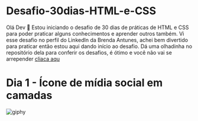 # Desafio-30dias-HTML-e-CSS

Olá Dev 🖖 
Estou iniciando o desafio de 30 dias de práticas de HTML e CSS para poder praticar alguns conhecimentos e aprender outros também. 
Vi esse desafio no perfil do LinkedIn da Brenda Antunes, achei bem divertido para praticar então estou aqui dando início ao desafio. 
Dá uma olhadinha no repositório dela para conferir os desafios, é ótimo e você não vai se arrepender [cliaca aqu](https://github.com/Brenda-A-S/30-days-css)

# Dia 1 - Ícone de mídia social em camadas
![giphy](https://github.com/Davi-AlohaDev/Desafio-30dias-HTML-e-CSS/assets/127554027/d2e267b2-085b-4ab1-a622-ae0c4c388035)

